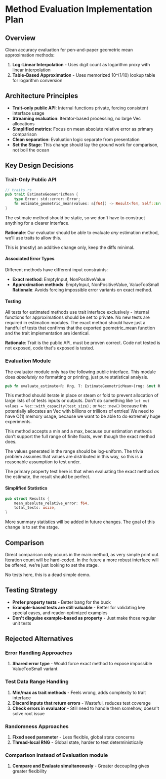 # Method Evaluation Implementation Plan

## Overview

Clean accuracy evaluation for pen-and-paper geometric mean approximation methods:
1. **Log-Linear Interpolation** - Uses digit count as logarithm proxy with linear interpolation
2. **Table-Based Approximation** - Uses memorized 10^(1/10) lookup table for logarithm conversion

## Architecture Principles

- **Trait-only public API**: Internal functions private, forcing consistent interface usage
- **Streaming evaluation**: Iterator-based processing, no large Vec allocations
- **Simplified metrics**: Focus on mean absolute relative error as primary comparison
- **Clean separation**: Evaluation logic separate from presentation
- **Set the Stage**: This change should lay the ground work for comparison, not boil the ocean

## Key Design Decisions

### Trait-Only Public API
```rust
// traits.rs
pub trait EstimateGeometricMean {
    type Error: std::error::Error;
    fn estimate_geometric_mean(values: &[f64]) -> Result<f64, Self::Error>;
}
```
The estimate method should be static, so we don't have to construct anything for a clearer interface.

**Rationale**: Our evaluator should be able to evaluate _any_ estimation method, we'll use traits to allow this.

This is (mostly) an additive change only, keep the diffs minimal.

#### Associated Error Types
Different methods have different input constraints:
- **Exact method**: EmptyInput, NonPositiveValue
- **Approximation methods**: EmptyInput, NonPositiveValue, ValueTooSmall
**Rationale**: Avoids forcing impossible error variants on exact method.

#### Testing

All tests for estimated methods use trait interface exclusively - internal functions for approximations should be set to private.
No new tests are required in estimation modules.
The exact method should have just a handful of tests that confirms that the exported geometric_mean function and the trait implementation are identical.

**Rationale**: Trait is the public API, must be proven correct. Code not tested is not exposed, code that's exposed is tested.

### Evaluation Module

The evaluator module only has the following public interface.
This module does _absolutely no_ formatting or printing, just pure statistical analysis.

```rust
pub fn evaluate_estimate<R: Rng, T: EstimateGeometricMean>(rng: &mut R, method: T, min: f64, max: f64, num_tests: usize) -> Results
```

This method should iterate in place or steam or fold to prevent allocation of large lists of of tests inputs or outputs.
Don't do something like `let mut values = Vec::with_capacity(test_size);` or `Vec::new()` because this potentially allocates an Vec with billions or trillions of entries!
We need to have O(1) memory usage, because we want to be able to do extremely huge experiments.

This method accepts a min and a max, because our estimation methods don't support the full range of finite floats, even though the exact method does.

The values generated in the range should be log-uniform.
The trivia problem assumes that values are distributed in this way, so this is a reasonable assumption to test under.

The primary property test here is that when evaluating the exact method _as_ the estimate, the result should be perfect.

#### Simplified Statistics
```rust
pub struct Results {
    mean_absolute_relative_error: f64,
    total_tests: usize,
}
```

More summary statistics will be added in future changes.
The goal of this change is to set the stage.

## Comparison

Direct comparison only occurs in the main method, as very simple print out.
Iteration count will be hard-coded.
In the future a more robust interface will be offered, we're just looking to set the stage.

No tests here, this is a dead simple demo.

## Testing Strategy
- **Prefer property tests** - Better bang for the buck
- **Example-based tests are still valuable** - Better for validating key special cases, and reader-optimized examples
- **Don't disguise example-based as property** - Just make those regular unit tests

## Rejected Alternatives

### Error Handling Approaches
1. **Shared error type** - Would force exact method to expose impossible ValueTooSmall variant

### Test Data Range Handling
1. **Min/max as trait methods** - Feels wrong, adds complexity to trait interface
2. **Discard inputs that return errors** - Wasteful, reduces test coverage
3. **Check errors in evaluator** - Still need to handle them somehow, doesn't solve root issue

### Randomness Approaches
1. **Fixed seed parameter** - Less flexible, global state concerns
2. **Thread-local RNG** - Global state, harder to test deterministically

### Comparison instead of Evaluation module
1. **Compare and Evaluate simultaneously** - Greater decoupling gives greater flexibility
